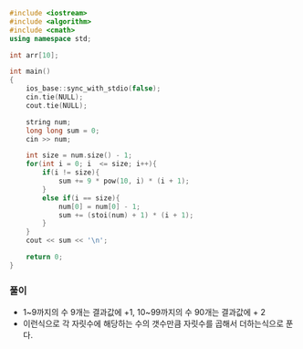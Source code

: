 ```cpp
#include <iostream>
#include <algorithm>
#include <cmath>
using namespace std;

int arr[10];

int main()
{
    ios_base::sync_with_stdio(false);
    cin.tie(NULL);
    cout.tie(NULL);

    string num;
    long long sum = 0;
    cin >> num;

    int size = num.size() - 1;
    for(int i = 0; i  <= size; i++){
        if(i != size){
            sum += 9 * pow(10, i) * (i + 1);
        }
        else if(i == size){
            num[0] = num[0] - 1;
            sum += (stoi(num) + 1) * (i + 1);
        }
    }
    cout << sum << '\n';

    return 0;
}
```

### 풀이
- 1~9까지의 수 9개는 결과값에 +1, 10~99까지의 수 90개는 결과값에 + 2 
- 이런식으로 각 자릿수에 해당하는 수의 갯수만큼 자릿수를 곱해서 더하는식으로 푼다.